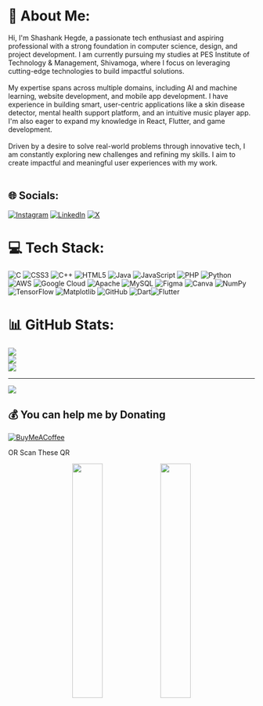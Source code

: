 # 💫 About Me:
Hi, I'm Shashank Hegde, a passionate tech enthusiast and aspiring professional with a strong foundation in computer science, design, and project development. I am currently pursuing my studies at PES Institute of Technology & Management, Shivamoga, where I focus on leveraging cutting-edge technologies to build impactful solutions.<br><br>My expertise spans across multiple domains, including AI and machine learning, website development, and mobile app development. I have experience in building smart, user-centric applications like a skin disease detector, mental health support platform, and an intuitive music player app. I'm also eager to expand my knowledge in React, Flutter, and game development.<br><br>Driven by a desire to solve real-world problems through innovative tech, I am constantly exploring new challenges and refining my skills. I aim to create impactful and meaningful user experiences with my work.<br><br>


## 🌐 Socials:
[![Instagram](https://img.shields.io/badge/Instagram-%23E4405F.svg?logo=Instagram&logoColor=white)](https://instagram.com/https://www.instagram.com/shashank.hegde.2805?igsh=eHU2dGtpaHIydjIz) [![LinkedIn](https://img.shields.io/badge/LinkedIn-%230077B5.svg?logo=linkedin&logoColor=white)](https://linkedin.com/in/https://www.linkedin.com/in/shashank-hegde-06a53531b?utm_source=share&utm_campaign=share_via&utm_content=profile&utm_medium=android_app) [![X](https://img.shields.io/badge/X-black.svg?logo=X&logoColor=white)](https://x.com/https://x.com/Shashan08590736?t=5lxBCNL41YASXSz2iVtzQQ&s=09) 

# 💻 Tech Stack:
![C](https://img.shields.io/badge/c-%2300599C.svg?style=for-the-badge&logo=c&logoColor=white) ![CSS3](https://img.shields.io/badge/css3-%231572B6.svg?style=for-the-badge&logo=css3&logoColor=white) ![C++](https://img.shields.io/badge/c++-%2300599C.svg?style=for-the-badge&logo=c%2B%2B&logoColor=white) ![HTML5](https://img.shields.io/badge/html5-%23E34F26.svg?style=for-the-badge&logo=html5&logoColor=white) ![Java](https://img.shields.io/badge/java-%23ED8B00.svg?style=for-the-badge&logo=openjdk&logoColor=white) ![JavaScript](https://img.shields.io/badge/javascript-%23323330.svg?style=for-the-badge&logo=javascript&logoColor=%23F7DF1E) ![PHP](https://img.shields.io/badge/php-%23777BB4.svg?style=for-the-badge&logo=php&logoColor=white) ![Python](https://img.shields.io/badge/python-3670A0?style=for-the-badge&logo=python&logoColor=ffdd54) ![AWS](https://img.shields.io/badge/AWS-%23FF9900.svg?style=for-the-badge&logo=amazon-aws&logoColor=white) ![Google Cloud](https://img.shields.io/badge/GoogleCloud-%234285F4.svg?style=for-the-badge&logo=google-cloud&logoColor=white) ![Apache](https://img.shields.io/badge/apache-%23D42029.svg?style=for-the-badge&logo=apache&logoColor=white) ![MySQL](https://img.shields.io/badge/mysql-4479A1.svg?style=for-the-badge&logo=mysql&logoColor=white) ![Figma](https://img.shields.io/badge/figma-%23F24E1E.svg?style=for-the-badge&logo=figma&logoColor=white) ![Canva](https://img.shields.io/badge/Canva-%2300C4CC.svg?style=for-the-badge&logo=Canva&logoColor=white) ![NumPy](https://img.shields.io/badge/numpy-%23013243.svg?style=for-the-badge&logo=numpy&logoColor=white) ![TensorFlow](https://img.shields.io/badge/TensorFlow-%23FF6F00.svg?style=for-the-badge&logo=TensorFlow&logoColor=white) ![Matplotlib](https://img.shields.io/badge/Matplotlib-%23ffffff.svg?style=for-the-badge&logo=Matplotlib&logoColor=black) ![GitHub](https://img.shields.io/badge/github-%23121011.svg?style=for-the-badge&logo=github&logoColor=white) ![Dart](https://img.shields.io/badge/c-%2300599C.svg?style=for-the-badge&logo=c&logoColor=red)![Flutter](https://img.shields.io/badge/c-%2300599C.svg?style=for-the-badge&logo=c&logoColor=white)
# 📊 GitHub Stats:
![](https://github-readme-stats.vercel.app/api?username=hegdeshashank100&theme=dark&hide_border=false&include_all_commits=false&count_private=false)<br/>
![](https://github-readme-streak-stats.herokuapp.com/?user=hegdeshashank100&theme=dark&hide_border=false)<br/>
![](https://github-readme-stats.vercel.app/api/top-langs/?username=hegdeshashank100&theme=dark&hide_border=false&include_all_commits=false&count_private=false&layout=compact)

---
[![](https://visitcount.itsvg.in/api?id=hegdeshashank100&icon=0&color=0)](https://visitcount.itsvg.in)

  ## 💰 You can help me by Donating
  [![BuyMeACoffee](https://img.shields.io/badge/Buy%20Me%20a%20Coffee-ffdd00?style=for-the-badge&logo=buy-me-a-coffee&logoColor=black)](https://buymeacoffee.com/buymeacoffee.com/hegdeshashank100) 

OR
Scan These QR


  <p align="center">
  <img src="https://github.com/user-attachments/assets/58121d14-1cd6-4d0f-aca7-7a7543829f5b" width="35%" style="animation: glow 1.5s ease-in-out infinite; border-radius: 8px;" />
  <img src="https://github.com/user-attachments/assets/d53e701f-ba9e-497c-bd3c-44a9400545fd" width="35%" style="animation: glow 1.5s ease-in-out infinite; border-radius: 8px;" />
</p>




<!-- Proudly created with GPRM ( https://gprm.itsvg.in ) --> 
